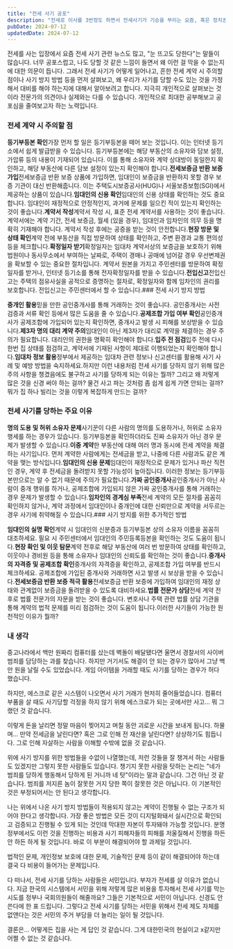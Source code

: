 ```yaml
---
title: "전세 사기 공포"
description: "전세로 이사를 3번정도 하면서 전세사기가 기승을 부리는 요즘, 혹은 정치권에서도 전세사기에 대해서 대책을 강구해야하지 않냐는 목소리가 나오는 상황에서 왜 전세사기가 이렇게 쉽게 가능한건지에 대해서 개인적으로 생각해봤습니다."
pubDate: 2024-07-12
updatedDate: 2024-07-12
---
```


전세를 사는 입장에서 요즘 전세 사기 관련 뉴스도 많고, "눈 뜨고도 당한다"는 말들이 많습니다. 너무 공포스럽고, 나도 당할 것 같은 느낌이 들면서 왜 이런 걸 막을 수 없는지에 대한 의문이 듭니다. 그래서 전세 사기가 어떻게 일어나고, 흔한 전세 계약 시 주의할 점이나 사기 방지 방법 등을 먼저 살펴보고, 왜 우리가 사기를 당할 수도 있는 것을 가정해서 대비를 해야 하는지에 대해서 알아보려고 합니다. 지극히 개인적으로 살펴보는 것이라 전문가의 의견이나 실제와는 다를 수 있습니다. 개인적으로 최대한 공부해보고 공포심을 줄여보고자 하는 노력입니다.

### 전세 계약 시 주의할 점

**등기부등본 확인**가장 먼저 할 일은 등기부등본을 떼어 보는 것입니다. 이는 인터넷 등기소에서 쉽게 발급받을 수 있습니다. 등기부등본에는 해당 부동산의 소유자와 담보 설정, 가압류 등의 내용이 기재되어 있습니다. 이를 통해 소유자와 계약 상대방이 동일한지 확인하고, 해당 부동산에 다른 담보 설정이 있는지 확인해야 합니다.**전세보증금 반환 보증 가입**전세보증금 반환 보증 상품에 가입하면, 임대인이 보증금을 반환하지 못할 경우 보증 기관이 대신 반환해줍니다. 이는 주택도시보증공사(HUG)나 서울보증보험(SGI)에서 제공하는 상품이 있습니다.**임대인의 신용 확인**임대인의 신용 상태를 확인하는 것도 중요합니다. 임대인이 재정적으로 안정적인지, 과거에 문제를 일으킨 적이 있는지 확인하는 것이 좋습니다.**계약서 작성**계약서 작성 시, 표준 전세 계약서를 사용하는 것이 좋습니다. 계약서에는 계약 기간, 전세 보증금, 월세 (있을 경우), 임대인과 임차인의 의무 등을 명확히 기재해야 합니다. 계약서 작성 후에는 공증을 받는 것이 안전합니다.**현장 방문 및 상태 확인**계약 전에 부동산을 직접 방문하여 상태를 확인하고, 주변 환경과 교통 편의성 등을 체크합니다.**확정일자 받기**확정일자는 임대차 계약서상의 보증금을 보호하기 위해 법원이나 동사무소에서 부여하는 날짜로, 주택이 경매나 공매에 넘어갈 경우 우선변제권을 확보할 수 있는 중요한 절차입니다. 계약서 원본을 가지고 주민센터를 방문하여 확정일자를 받거나, 인터넷 등기소를 통해 전자확정일자를 받을 수 있습니다.**전입신고**전입신고는 주택의 점유사실을 공적으로 증명하는 절차로, 확정일자와 함께 임차인의 권리를 보호합니다. 전입신고는 주민센터에서 할 수 있습니다.### 전세 사기 방지 방법

**중개인 활용**믿을 만한 공인중개사를 통해 거래하는 것이 좋습니다. 공인중개사는 사전 검증과 서류 확인 등에서 많은 도움을 줄 수 있습니다.**공제조합 가입 여부 확인**공인중개사가 공제조합에 가입되어 있는지 확인하면, 중개사고 발생 시 피해를 보상받을 수 있습니다.**제3자 명의 대리 계약 주의**임대인이 아닌 제3자가 대리로 계약을 체결하는 경우 주의가 필요합니다. 대리인의 권한을 명확히 확인해야 합니다.**입주 전 점검**입주 전에 다시 한번 집 상태를 점검하고, 계약서에 기재된 사항이 제대로 이행되었는지 확인해야 합니다.**임대차 정보 활용**정부에서 제공하는 임대차 관련 정보나 신고센터를 활용해 사기 사례 및 예방 방법을 숙지하세요.하지만 이런 내용처럼 전세 사기를 당하지 않기 위해 많은 주의 사항을 챙겼음에도 불구하고 사기를 당하게 되는 이유는 뭘까? 그리고 왜 저렇게 많은 것을 신경 써야 하는 걸까? 물건 사고 파는 것처럼 좀 쉽게 쉽게 가면 안되는 걸까? 뭐가 집 하나 빌리는 것을 이렇게 복잡하게 만드는 걸까?

### 전세 사기를 당하는 주요 이유

**명의 도용 및 허위 소유자 문제**사기꾼이 다른 사람의 명의를 도용하거나, 허위로 소유자 행세를 하는 경우가 있습니다. 등기부등본을 확인하더라도 진짜 소유자가 아닌 경우 문제가 발생할 수 있습니다.**이중 계약**한 부동산에 대해 여러 명과 동시에 전세 계약을 체결하는 사기입니다. 먼저 계약한 사람에게는 전세금을 받고, 나중에 다른 사람과도 같은 계약을 맺는 방식입니다.**임대인의 신용 문제**임대인이 재정적으로 문제가 있거나 파산 직전인 경우, 계약 후 전세금을 돌려받지 못할 가능성이 높아집니다. 이러한 정보는 등기부등본만으로는 알 수 없기 때문에 주의가 필요합니다.**가짜 공인중개사**공인중개사가 아닌 사람이 중개 행위를 하거나, 공제조합에 가입되지 않은 가짜 공인중개사를 통해 거래하는 경우 문제가 발생할 수 있습니다.**임차인의 경계심 부족**전세 계약의 모든 절차를 꼼꼼히 확인하지 않거나, 계약 과정에서 임대인이나 중개인에 대한 신뢰만으로 계약을 서두르는 경우 사기에 취약해질 수 있습니다.### 사기 방지를 위한 추가적인 방법

**임대인의 실명 확인**계약 시 임대인의 신분증과 등기부등본 상의 소유자 이름을 꼼꼼히 대조하세요. 필요 시 주민센터에서 임대인의 주민등록등본을 확인하는 것도 도움이 됩니다.**현장 확인 및 이웃 탐문**계약 전후로 해당 부동산에 여러 번 방문하여 상태를 확인하고, 이웃이나 경비원 등을 통해 소유자나 임대인의 신뢰도를 확인하는 것이 좋습니다.**중개사의 자격증 및 공제조합 확인**중개사의 자격증을 확인하고, 공제조합 가입 여부를 반드시 체크하세요. 공제조합에 가입된 중개사와 거래하면 사고 발생 시 보상을 받을 수 있습니다.**전세보증금 반환 보증 적극 활용**전세보증금 반환 보증에 가입하여 임대인의 재정 상태와 관계없이 보증금을 돌려받을 수 있도록 대비하세요.**법률 전문가 상담**전세 계약 전후로 법률 전문가의 자문을 받는 것이 좋습니다. 변호사나 주택 관련 법률 상담 기관을 통해 계약의 법적 문제를 미리 점검하는 것이 도움이 됩니다.이러한 사기들이 가능한 원천적인 이유가 뭘까?

### 내 생각

중고나라에서 백만 원짜리 컴퓨터를 샀는데 벽돌이 배달됐다면 울면서 경찰서의 사이버범죄를 담당하는 과를 찾습니다. 하지만 거기서도 해결이 안 되는 경우가 많아서 그냥 백만 원을 날릴 수도 있었습니다. 게임 아이템을 거래할 때도 사기를 당하는 경우가 허다 했습니다.

하지만, 에스크로 같은 시스템이 나오면서 사기 거래가 현저히 줄어들었습니다. 컴퓨터 부품을 살 때도 사기당할 걱정을 하지 않기 위해 에스크로가 되는 곳에서만 사고… 뭐 그랬던 것 같습니다.

이렇게 돈을 날리면 정말 마음이 찢어지고 며칠 동안 괴로운 시간을 보내게 됩니다. 하물며… 만약 전세금을 날린다면? 혹은 그로 인해 전 재산을 날린다면? 상상하기도 힘듭니다. 그로 인해 자살하는 사람을 이해할 수밖에 없을 것 같습니다.

위에 사기 방지를 위한 방법들을 수없이 나열했는데, 저런 것들을 잘 챙겨서 하는 사람들도 있겠지만 그렇지 못한 사람들도 있습니다. 챙기지 못한 사람을 탓하는 논리는 "네가 범죄를 당하게 행동해서 당하게 된 거니까 네 탓"이라는 말과 같습니다. 그건 아닌 것 같습니다. 범죄를 저지른 놈이 잘못한 거지 당한 쪽이 잘못한 것은 아닙니다. 이 기본적인 것은 부정되어서는 안 된다고 생각합니다.

나는 위에서 나온 사기 방지 방법들이 적용되지 않고는 계약이 진행될 수 없는 구조가 되어야 한다고 생각합니다. 가장 좋은 방법은 모든 것이 디지털화돼서 실시간으로 확인되고 검증되고 진행될 수 있게 되는 것인데 막대한 자본이 투자돼야 가능할 것입니다. 분명 정부에서도 이런 것을 진행하는 비용과 사기 피해자들의 피해를 저울질해서 진행을 하든 안 하든 하게 될 것입니다. 바로 이 부분이 해결되어야 할 과제일 것입니다.

법적인 문제, 개인정보 보호에 대한 문제, 기술적인 문제 등이 같이 해결되어야 하는데 결국 다 비용이 들어가는 문제입니다.

다 떠나서, 전세 사기를 당하는 사람들은 서민입니다. 부자가 전세를 살 이유가 없습니다. 지금 한국의 시스템에서 서민을 위해 저렇게 많은 비용을 투자해서 전세 사기를 막는 시도를 정부나 국회의원들이 해줄까요? 그들은 기본적으로 서민이 아닙니다. 신경도 안 쓴다에 한 표 드립니다. 그렇다고 전세 사기를 당하는 서민을 위해서 전세 제도 자체를 없앤다는 것은 서민의 주거 부담을 더 늘리는 일이 될 것입니다.

결론은… 어떻게든 집을 사는 게 답인 것 같습니다. 그게 대한민국의 현실이고 x같지만 어쩔 수 없는 것 같습니다.
